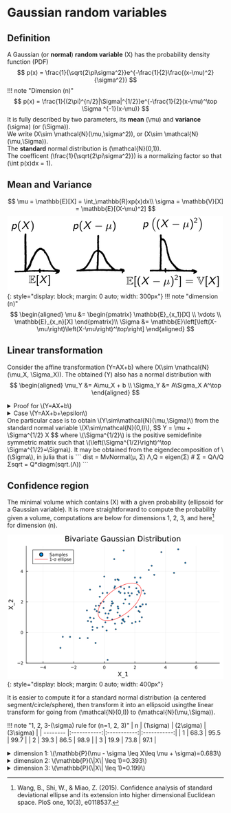 # Gaussian random variables
## Definition
A Gaussian (or **normal**) **random variable** \(X\) has the probability density function (PDF)
$$
p(x) = \frac{1}{\sqrt{2\pi\sigma^2}}e^{-\frac{1}{2}\frac{(x-\mu)^2}{\sigma^2}}
$$
!!! note "Dimension \(n\)"
     $$
     p(x) = \frac{1}{(2\pi)^{n/2}|\Sigma|^{1/2}}e^{-\frac{1}{2}(x-\mu)^\top \Sigma ^{-1}(x-\mu)}
     $$
It is fully described by two parameters, its **mean** \(\mu\) and **variance** \(\sigma\) (or \(\Sigma\)).  
We write \(X\sim \mathcal{N}(\mu,\sigma^2)\), or \(X\sim \mathcal{N}(\mu,\Sigma)\).  
The **standard** normal distribution is \(\mathcal{N}(0,1)\).  
The coefficent \(\frac{1}{\sqrt{2\pi\sigma^2}}\) is a normalizing factor so that \(\int p(x)dx = 1\).
## Mean and Variance
$$
\mu = \mathbb{E}[X] = \int_\mathbb{R}xp(x)dx\\
\sigma = \mathbb{V}[X] = \mathbb{E}[(X-\mu)^2]
$$
![variance_1D_intuition](img/variance_1D_intuition.png){: style="display: block; margin: 0 auto; width: 300px"}
!!! note "dimension \(n\)"
     $$
     \begin{aligned}
     \mu &= \begin{pmatrix}
     \mathbb{E}_{x_1}[X] \\
     \vdots \\
     \mathbb{E}_{x_n}[X]
     \end{pmatrix}\\
     \Sigma &= \mathbb{E}\left[\left(X-\mu\right)\left(X-\mu\right)^\top\right]
     \end{aligned}
     $$
## Linear transformation
Consider the affine transformation \(Y=AX+b\) where \(X\sim \mathcal{N}(\mu_X, \Sigma_X)\). The obtained \(Y\) also has a normal distribution with
$$
\begin{aligned}
\mu_Y &= A\mu_X + b \\
\Sigma_Y &= A\Sigma_X A^\top
\end{aligned}
$$
<details>
<summary>Proof for \(Y=AX+b\)</summary>
$$
\begin{aligned}
\mu_Y &= \mathbb{E}[AX+b] \\
&= A\mathbb{E}[X] + b \\
&= A\mu_X + b \\
\Sigma_Y &= \mathbb{E}[(Y-\bar y)(Y-\bar y)^\top] \\
&= \mathbb{E}[(AX+b - A\mu_X-b)(AX+b - A\mu_X-b)^\top] \\
&= \mathbb{E}[A(X-\mu_X)(X-\mu_X)^\top A^\top] \\
&= A\Sigma_X A^\top
\end{aligned}
$$
</details>
<details>
<summary>Case \(Y=AX+b+\epsilon\)</summary>
Adding a gaussian noise \(\epsilon\sim\mathcal{N}(0,\Sigma_\epsilon)\) gives
$$
\begin{aligned}
\mu_Y &= A\mu_X + b \\
\Sigma_Y &= A\Sigma_X A^\top + \Sigma_\epsilon
\end{aligned}
$$
</details>
One particular case is to obtain \(Y\sim\mathcal{N}(\mu,\Sigma)\) from the standard normal variable \(X\sim\mathcal{N}(0,I)\),
$$
Y = \mu + \Sigma^{1/2} X
$$
where \(\Sigma^{1/2}\) is the positive semidefinite symmetric matrix such that \(\left(\Sigma^{1/2}\right)^\top \Sigma^{1/2}=\Sigma\).  
It may be obtained from the eigendecomposition of \(\Sigma\), in julia that is
```
dist = MvNormal(μ, Σ)
Λ,Q = eigen(Σ) # Σ = QΛ/Q
Σsqrt = Q*diagm(sqrt.(Λ))
```

## Confidence region
The minimal volume which contains \(X\) with a given probability (ellipsoid for a Gaussian variable). It is more straightforward to compute the probability given a volume, computations are below for dimensions 1, 2, 3, and here[^1] for dimension \(n\).

![Gaussian 2D plot](img/gaussian2Dplot.png){: style="display: block; margin: 0 auto; width: 400px"}

It is easier to compute it for a standard normal distribution (a centered segment/circle/sphere), then transform it into an ellipsoid usingthe linear transform for going from \(\mathcal{N}(0,I)\) to \(\mathcal{N}(\mu,\Sigma)\).


!!! note "1, 2, 3-\(\sigma\) rule for \(n=1, 2, 3\)"
     | n        | \(1\sigma\) | \(2\sigma\) | \(3\sigma\) |
     | -------- |:-----------:|:-----------:|:-----------:|
     | 1        | 68.3        | 95.5        | 99.7        |
     | 2        | 39.3        | 86.5        | 98.9        |
     | 3        | 19.9        | 73.8        | 97.1        |

[^1]:
     Wang, B., Shi, W., & Miao, Z. (2015). Confidence analysis of standard deviational ellipse and its extension into higher dimensional Euclidean space. PloS one, 10(3), e0118537.

<details>
<summary>dimension 1: \(\mathbb{P}(\mu - \sigma \leq X\leq \mu + \sigma)=0.683\)</summary>
Using a change of variable \(z=\frac{x-\mu}{\sigma}\), it amounts to computing \(\mathbb{P}(-1 \leq X\leq 1)\),
$$
\begin{align}
\mathbb{P}(\mu - \sigma \leq X\leq \mu + \sigma) &= \int_{\mu-\sigma}^{\mu+\sigma} \frac{1}{\sqrt{2\pi\sigma^2}}e^{\frac{-1}{2}\left(\frac{x-\mu}{\sigma}\right)}dx \\
&= \int_{-1}^1 \frac{1}{\sqrt{2\pi}}e^{\frac{-x^2}{2}}dx \\
&= 0.683
\end{align}
$$
The solution is obtained numerically, there is no analytical solution to this integral.
</details>

<details>
<summary>dimension 2: \(\mathbb{P}(\|X\| \leq 1)=0.393\)</summary>
For a standard normal distribution in dimension 2 \(X = (X_1, X_2)^\top\),
$$
\begin{align}
\mathbb{P}(\|X\| \leq 1) &= \mathbb{P}(X^\top X \leq 1) \\
&= \mathbb{P}(X_1^2 + X_2^2 \leq 1) \\
&= \int_{x_1^2+x_2^2\leq 1}\frac{1}{(2\pi)^\frac{n}{2}}e^{-\frac{x^\top x}{2}}
\end{align}
$$
whith \(n=2\) and \(x=(x_1, x_2)^\top\),
$$
= \int_{x_1^2+x_2^2\leq 1}\frac{1}{2\pi}e^{-\frac{x_1^2+x_2^2}{2}}
$$
Change of variable \(x_1=r\cos(\theta)\), \(x_2=r\sin(\theta)\) \(\implies r=\sqrt{x_1^2+x_2^2}\), and first integrating a quantity that does not depend on \(\theta\) from \(0\) to \(2\pi\),
$$
\begin{align}
&= \frac{1}{2\pi}\int_0^{2\pi}\int_0^1 r e^{-\frac{r^2}{2}} dr d\theta \\
&= \int_0^1 r e^{-\frac{r^2}{2}} dr \\
&= \left[ -e^{-\frac{r^2}{2}} \right]_0^1 \\
&= -e^{-\frac{1}{2}}-(-e^0) \\
&= 1-e^{-\frac{1}{2}} \\
&= 0.393
\end{align}
$$
This is an analytical solution and an inverse formula exists to compute the radius \(r\) corresponding to a specific probability \(p\),
$$
p = 1-e^{-\frac{r^2}{2}} \iff r = \sqrt{-2\ln(1-p)}.
$$
</details>

<details>
<summary>dimension 3: \(\mathbb{P}(\|X\| \leq 1)=0.199\)</summary>
For a standard normal distribution in dimension 3 \(X = (X_1, X_2, X_3)^\top\),
$$
\begin{align}
\mathbb{P}(\|X\| \leq 1) &= \mathbb{P}(X^\top X \leq 1) \\
&= \mathbb{P}(X_1^2 + X_2^2 + X_3^2\leq 1) \\
&= \int_{x_1^2+x_2^2+x_3^2\leq 1}\frac{1}{(2\pi)^\frac{n}{2}}e^{-\frac{x^\top x}{2}}
\end{align}
$$
whith \(n=3\) and \(x=(x_1, x_2, x_3)^\top\),
$$
= \int_{x_1^2+x_2^2+x_3^2\leq 1}\frac{1}{(2\pi)^{3/2}}e^{-\frac{x_1^2+x_2^2+x_3^2}{2}}
$$
Change of variable \(x_1=r\sin(\phi)\cos(\theta)\), \(x_2=r\sin(\phi)\sin(\theta)\), \(x_3=r\cos(\phi)\) \(\implies r=\sqrt{x_1^2+x_2^2+x_3^2}\), and first integrating a quantity that does not depend on \(\theta\) from \(0\) to \(2\pi\), and then \(\sin(\phi)\) from \(0\) to \(\pi\) which gives \(-\cos\pi - (-\cos 0) = 2\),
$$
\begin{align}
&= \frac{1}{2\pi^{3/2}}\int_0^{2\pi}\int_0^\pi\int_0^1 r^2\sin(\phi)e^{-\frac{r^2}{2}} dr d\phi d\theta \\
&= \frac{2\pi}{2\pi^{3/2}}\int_0^\pi\sin(\phi)\int_0^1 r^2e^{-\frac{r^2}{2}} dr d\phi \\
&= \frac{2}{\sqrt{2\pi}}\int_0^1 r^2e^{-\frac{r^2}{2}} dr \\
&= 0.199
\end{align}
$$
The solution is obtained numerically, there is no analytical solution to this integral. 
</details>




